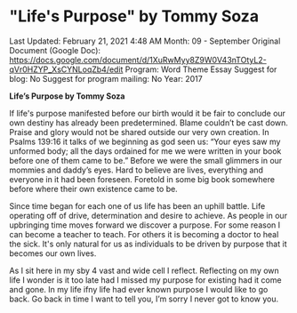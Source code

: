 # "Life's Purpose" by Tommy Soza

Last Updated: February 21, 2021 4:48 AM
Month: 09 - September
Original Document (Google Doc): https://docs.google.com/document/d/1XuRwMyy8Z9W0V43nTOtyL2-qVr0HZYP_XsCYNLoqZb4/edit
Program: Word Theme Essay
Suggest for blog: No
Suggest for program mailing: No
Year: 2017

**Life’s Purpose by Tommy Soza**

If life's purpose manifested before our birth would it be fair to conclude our own destiny has already been predetermined. Blame couldn’t be cast down. Praise and glory would not be shared outside our very own creation. In Psalms 139:16 it talks of we beginning as god seen us: “Your eyes saw my unformed body; all the days ordained for me we were written in your book before one of them came to be.” Before we were the small glimmers in our mommies and daddy’s eyes. Hard to believe are lives, everything and everyone in it had been foreseen. Foretold in some big book somewhere before where their own existence came to be.

Since time began for each one of us life has been an uphill battle. Life operating off of drive, determination and desire to achieve. As people in our upbringing time moves forward we discover a purpose. For some reason I can become a teacher to teach. For others it is becoming a doctor to heal the sick. It's only natural for us as individuals to be driven by purpose that it becomes our own lives.

As I sit here in my sby 4 vast and wide cell I reflect. Reflecting on my own life I wonder is it too late had I missed my purpose for existing had it come and gone. In my life ifny life had ever known purpose I would like to go back. Go back in time I want to tell you, I’m sorry I never got to know you.
